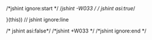 




/*jshint ignore:start */
/*jshint -W033 */
/* jshint asi:true*/

}(this))  // jshint ignore:line

/* jshint asi:false*/
/*jshint +W033 */
/*jshint ignore:end */

